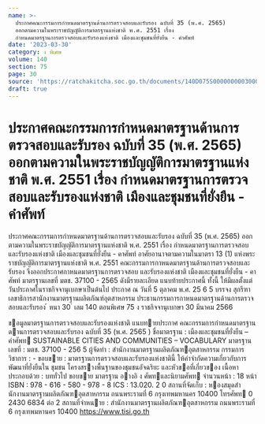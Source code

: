 ```yaml
---
name: >-
  ประกาศคณะกรรมการกำหนดมาตรฐานด้านการตรวจสอบและรับรอง ฉบับที่ 35 (พ.ศ. 2565)
  ออกตามความในพระราชบัญญัติการมาตรฐานแห่งชาติ พ.ศ. 2551 เรื่อง
  กำหนดมาตรฐานการตรวจสอบและรับรองแห่งชาติ เมืองและชุมชนที่ยั่งยืน - คำศัพท์
date: '2023-03-30'
category: ง พิเศษ
volume: 140
section: 75
page: 30
source: 'https://ratchakitcha.soc.go.th/documents/140D075S0000000003000.pdf'
draft: true
---
```


# ประกาศคณะกรรมการกำหนดมาตรฐานด้านการตรวจสอบและรับรอง ฉบับที่ 35 (พ.ศ. 2565) ออกตามความในพระราชบัญญัติการมาตรฐานแห่งชาติ พ.ศ. 2551 เรื่อง กำหนดมาตรฐานการตรวจสอบและรับรองแห่งชาติ เมืองและชุมชนที่ยั่งยืน - คำศัพท์

ประกาศคณะกรรมการกำหนดมาตรฐานด้านการตรวจสอบและรับรอง ฉบับที่ 35 (พ.ศ. 2565) ออกตามความในพระราชบัญญัติการมาตรฐานแห่งชาติ พ.ศ. 2551 เรื่อง กำหนดมาตรฐานการตรวจสอบและรับรองแห่งชาติ เมืองและชุมชนที่ยั่งยืน - คาศัพท์ อาศัยอานาจตามความในมาตรา 13 (1) แห่งพระราชบัญญัติการมาตรฐานแห่งชาติ พ.ศ. 2551 คณะกรรมการกาหนดมาตรฐานด้านการตรวจสอบและรับรอง จึงออกประกาศกาหนดมาตรฐานการตรวจสอบ และรับรองแห่งชาติ เมืองและชุมชนที่ยั่งยืน - คาศัพท์ มาตรฐานเลขที่ มตช. 37100 - 2565 ดังมีรายละเอียด แนบท้ายประกาศนี้ ทั้งนี้ ให้มีผลตั้งแต่วันประกาศในราชกิจจานุเบกษาเป็นต้นไป ประกาศ ณ วันที่ 5 ตุลาคม พ.ศ. 25 6 5 บรรจง สุกรีฑา เลขาธิการสานักงานมาตรฐานผลิตภัณฑ์อุตสาหกรรม ประธานกรรมการกาหนดมาตรฐานด้านการตรวจสอบและรับรอง ้ หนา 30 ่ เลม 140 ตอนพิเศษ 75 ง ราชกิจจานุเบกษา 30 มีนาคม 2566

ขอมูลมาตรฐานการตรวจสอบและรับรองแห่งชาติ แนบทายประกาศ คณะกรรมการกําหนดมาตรฐานดานการตรวจสอบและรับรอง ฉบับที่ 35 (พ.ศ. 2565 ) ชื่อมาตรฐาน : เมืองและชุมชนที่ยั่งยืน – คําศัพท SUSTAINABLE CITIES AND COMMUNITIES – VOCABULARY มาตรฐานเลขที่ : มตช. 37100 - 256 5 ผู้จัดทํา : สํานักงานมาตรฐานผลิตภัณฑอุตสาหกรรม กรรมการวิชาการ : - ขอบขาย : มาตรฐานการตรวจสอบและรับรองแห่งชาตินี้ ให้คําจํากัดความเกี่ยวกับการพัฒนาที่ยั่งยืนใน ชุมชน โครงสรางพื้นฐานของชุมชนอัจฉริยะ และหัวขอที่เกี่ยวของ เนื้อหาประกอบด้วย : บททั่วไป ขอบขาย มาตรฐาน อางอิ ง ศัพทและนิยามศัพท จํานวนหน้า : 18 หน้า ISBN : 978 - 616 - 580 - 978 - 8 ICS : 13.020. 2 0 สถานที่จัดเก็บ : หองสมุดสํานักงานมาตรฐานผลิตภัณฑอุตสาหกรรม ถนนพระรามที่ 6 กรุงเทพมหานคร 10400 โทรศัพท 0 2430 6834 ต่อ 2 สถานที่จําหนาย : สํานักงานมาตรฐานผลิตภัณฑอุตสาหกรรม ถนนพระรามที่ 6 กรุงเทพมหานคร 10400 https://www.tisi.go.th
